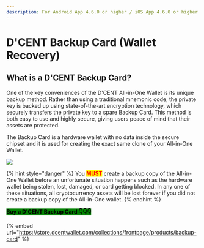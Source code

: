 ```yaml
---
description: For Android App 4.6.0 or higher / iOS App 4.6.0 or higher
---
```


# D'CENT Backup Card (Wallet Recovery)

## What is a D'CENT Backup Card?

One of the key conveniences of the D'CENT All-in-One Wallet is its unique backup method. Rather than using a traditional mnemonic code, the private key is backed up using state-of-the-art encryption technology, which securely transfers the private key to a spare Backup Card. This method is both easy to use and highly secure, giving users peace of mind that their assets are protected.

The Backup Card is a hardware wallet with no data inside the secure chipset and it is used for creating the exact same clone of your All-in-One Wallet.  &#x20;

![](../../.gitbook/assets/backupcard01\_en.png)

{% hint style="danger" %}
You <mark style="color:red;">**MUST**</mark> create a backup copy of the All-in-One Wallet before an unfortunate situation happens such as the hardware wallet being stolen, lost, damaged, or card getting blocked. In any one of these situations, all cryptocurrency assets will be lost forever if you did not create a backup copy of the All-in-One wallet.
{% endhint %}

<mark style="background-color:green;">**Buy a D'CENT Backup Card  👇👇👇**</mark>

{% embed url="https://store.dcentwallet.com/collections/frontpage/products/backup-card" %}

###

